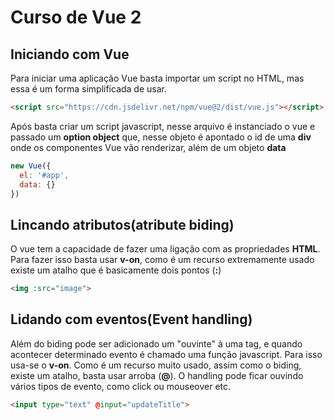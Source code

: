 # Curso de Vue 2
## Iniciando com Vue

Para iniciar uma aplicação Vue basta importar um script no HTML, mas essa é um forma simplificada de usar.

```html
<script src="https://cdn.jsdelivr.net/npm/vue@2/dist/vue.js"></script>
```

Após basta criar um script javascript, nesse arquivo é instanciado o vue e passado um **option object** que, nesse objeto é apontado o id de uma **div** onde os componentes Vue vão renderizar, além de um objeto **data** 
```js
new Vue({
  el: '#app',
  data: {}
})
```

## Lincando atributos(atribute biding)
O vue tem a capacidade de fazer uma ligação com as propriedades **HTML**. Para fazer isso basta usar **v-on**, como é um recurso extremamente usado existe um atalho que é basicamente dois pontos (**:**)
```html
<img :src="image">
```

## Lidando com eventos(Event handling)
Além do biding pode ser adicionado um "ouvinte" à uma tag, e quando acontecer determinado evento é chamado uma função javascript. Para isso usa-se o **v-on**. Como é um recurso muito usado, assim como o biding, existe um atalho, basta usar arroba (**@**). O handling pode ficar ouvindo vários tipos de evento, como click ou mouseover etc.
```html
<input type="text" @input="updateTitle">
```